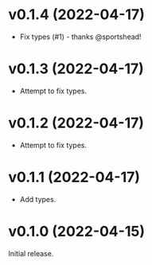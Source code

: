 # v0.1.4 (2022-04-17)

- Fix types (#1) - thanks @sportshead!

# v0.1.3 (2022-04-17)

- Attempt to fix types.

# v0.1.2 (2022-04-17)

- Attempt to fix types.

# v0.1.1 (2022-04-17)

- Add types.

# v0.1.0 (2022-04-15)

Initial release.
